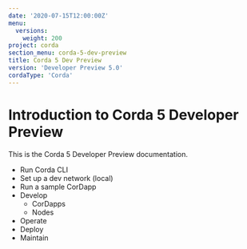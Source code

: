 ```yaml
---
date: '2020-07-15T12:00:00Z'
menu:
  versions:
    weight: 200
project: corda
section_menu: corda-5-dev-preview
title: Corda 5 Dev Preview
version: 'Developer Preview 5.0'
cordaType: 'Corda'
---
```


# Introduction to Corda 5 Developer Preview

This is the Corda 5 Developer Preview documentation.

* Run Corda CLI
* Set up a dev network (local)
* Run a sample CorDapp
* Develop
  * CorDapps
  * Nodes
* Operate
* Deploy
* Maintain
